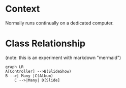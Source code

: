 # Context
Normally runs continually on a dedicated computer.

# Class Relationship

(note: this is an experiment with markdown "mermaid")
```mermaid
graph LR
A[Controller] -->B(SlideShow)
B -->| Many |C(Album)
    C -->|Many| D[Slide]
```